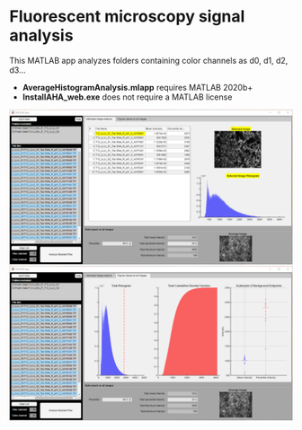 # Fluorescent microscopy signal analysis
This MATLAB app analyzes folders containing color channels as d0, d1, d2, d3...

* **AverageHistogramAnalysis.mlapp** requires MATLAB 2020b+ 
* **InstallAHA_web.exe** does not require a MATLAB license

![](Screenshot/Screenshot1.png)
![](Screenshot/Screenshot2.png)
